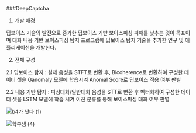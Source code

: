 ###DeepCaptcha
1. 개발 배경

딥보이스 기술의 발전으로 증가한 딥보이스 기반 보이스피싱 피해를 낮추는 것이 목표이며 대화 내용 기반 보이스피싱 탐지 프로그램에 딥보이스 탐지 기술을 추가한 연구 및 애플리케이션을 개발한다.  


2. 전체 구성

2.1 딥보이스 탐지 : 실제 음성을 STFT로 변환 후, Bicoherence로 변환하여 구성한 데이터 셋을 Ganomaly 모델에 학습시켜 Anomal Score로 딥보이스 적용 여부 판별

2.2 내용 기반 탐지 : 피싱대화/일반대화 음성을 STT로 변환 후 벡터화하여 구성한 데이터 셋을 LSTM 모델에 학습 시켜 이진 분류를 통해 보이스피싱 대화 여부 판별

![b4가 낫다  (1)](https://github.com/daeun6/DeepCaptcha/assets/81478444/961239cf-5431-4c1d-9a86-c45bf5b7a0ae)


![학부생  (4)](https://github.com/daeun6/DeepCaptcha/assets/81478444/1cf906ef-f7c7-413c-b789-919ae2380b1c)


